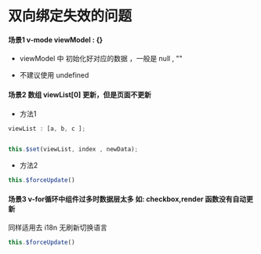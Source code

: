 # 双向绑定失效的问题

####  场景1 v-mode viewModel : {}

+ viewModel 中 初始化好对应的数据 ，一般是 null , ""

+ 不建议使用 undefined


####  场景2  数组 viewList[0] 更新，但是页面不更新

+ 方法1

```js
viewList : [a, b, c ];


this.$set(viewList, index , newData);
```

+ 方法2

```js
this.$forceUpdate()
```

####  场景3  v-for循环中组件过多时数据层太多 如: checkbox,render 函数没有自动更新

同样适用去 i18n 无刷新切换语言

```js
this.$forceUpdate()
```